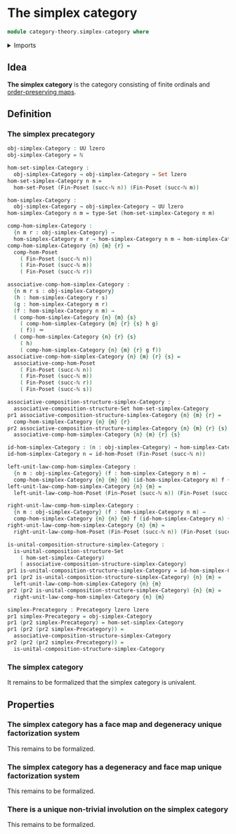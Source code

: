 # The simplex category

```agda
module category-theory.simplex-category where
```

<details><summary>Imports</summary>

```agda
open import category-theory.precategories

open import elementary-number-theory.inequality-standard-finite-types
open import elementary-number-theory.natural-numbers

open import foundation.dependent-pair-types
open import foundation.identity-types
open import foundation.sets
open import foundation.universe-levels

open import order-theory.order-preserving-maps-posets
```

</details>

## Idea

**The simplex category** is the category consisting of finite ordinals and
[order-preserving maps](order-theory.order-preserving-maps-posets.md).

## Definition

### The simplex precategory

```agda
obj-simplex-Category : UU lzero
obj-simplex-Category = ℕ

hom-set-simplex-Category :
  obj-simplex-Category → obj-simplex-Category → Set lzero
hom-set-simplex-Category n m =
  hom-set-Poset (Fin-Poset (succ-ℕ n)) (Fin-Poset (succ-ℕ m))

hom-simplex-Category :
  obj-simplex-Category → obj-simplex-Category → UU lzero
hom-simplex-Category n m = type-Set (hom-set-simplex-Category n m)

comp-hom-simplex-Category :
  {n m r : obj-simplex-Category} →
  hom-simplex-Category m r → hom-simplex-Category n m → hom-simplex-Category n r
comp-hom-simplex-Category {n} {m} {r} =
  comp-hom-Poset
    ( Fin-Poset (succ-ℕ n))
    ( Fin-Poset (succ-ℕ m))
    ( Fin-Poset (succ-ℕ r))

associative-comp-hom-simplex-Category :
  {n m r s : obj-simplex-Category}
  (h : hom-simplex-Category r s)
  (g : hom-simplex-Category m r)
  (f : hom-simplex-Category n m) →
  ( comp-hom-simplex-Category {n} {m} {s}
    ( comp-hom-simplex-Category {m} {r} {s} h g)
    ( f)) ＝
  ( comp-hom-simplex-Category {n} {r} {s}
    ( h)
    ( comp-hom-simplex-Category {n} {m} {r} g f))
associative-comp-hom-simplex-Category {n} {m} {r} {s} =
  associative-comp-hom-Poset
    ( Fin-Poset (succ-ℕ n))
    ( Fin-Poset (succ-ℕ m))
    ( Fin-Poset (succ-ℕ r))
    ( Fin-Poset (succ-ℕ s))

associative-composition-structure-simplex-Category :
  associative-composition-structure-Set hom-set-simplex-Category
pr1 associative-composition-structure-simplex-Category {n} {m} {r} =
  comp-hom-simplex-Category {n} {m} {r}
pr2 associative-composition-structure-simplex-Category {n} {m} {r} {s} =
  associative-comp-hom-simplex-Category {n} {m} {r} {s}

id-hom-simplex-Category : (n : obj-simplex-Category) → hom-simplex-Category n n
id-hom-simplex-Category n = id-hom-Poset (Fin-Poset (succ-ℕ n))

left-unit-law-comp-hom-simplex-Category :
  {n m : obj-simplex-Category} (f : hom-simplex-Category n m) →
  comp-hom-simplex-Category {n} {m} {m} (id-hom-simplex-Category m) f ＝ f
left-unit-law-comp-hom-simplex-Category {n} {m} =
  left-unit-law-comp-hom-Poset (Fin-Poset (succ-ℕ n)) (Fin-Poset (succ-ℕ m))

right-unit-law-comp-hom-simplex-Category :
  {n m : obj-simplex-Category} (f : hom-simplex-Category n m) →
  comp-hom-simplex-Category {n} {n} {m} f (id-hom-simplex-Category n) ＝ f
right-unit-law-comp-hom-simplex-Category {n} {m} =
  right-unit-law-comp-hom-Poset (Fin-Poset (succ-ℕ n)) (Fin-Poset (succ-ℕ m))

is-unital-composition-structure-simplex-Category :
  is-unital-composition-structure-Set
    ( hom-set-simplex-Category)
    ( associative-composition-structure-simplex-Category)
pr1 is-unital-composition-structure-simplex-Category = id-hom-simplex-Category
pr1 (pr2 is-unital-composition-structure-simplex-Category) {n} {m} =
  left-unit-law-comp-hom-simplex-Category {n} {m}
pr2 (pr2 is-unital-composition-structure-simplex-Category) {n} {m} =
  right-unit-law-comp-hom-simplex-Category {n} {m}

simplex-Precategory : Precategory lzero lzero
pr1 simplex-Precategory = obj-simplex-Category
pr1 (pr2 simplex-Precategory) = hom-set-simplex-Category
pr1 (pr2 (pr2 simplex-Precategory)) =
  associative-composition-structure-simplex-Category
pr2 (pr2 (pr2 simplex-Precategory)) =
  is-unital-composition-structure-simplex-Category
```

### The simplex category

It remains to be formalized that the simplex category is univalent.

## Properties

### The simplex category has a face map and degeneracy unique factorization system

This remains to be formalized.

### The simplex category has a degeneracy and face map unique factorization system

This remains to be formalized.

### There is a unique non-trivial involution on the simplex category

This remains to be formalized.
